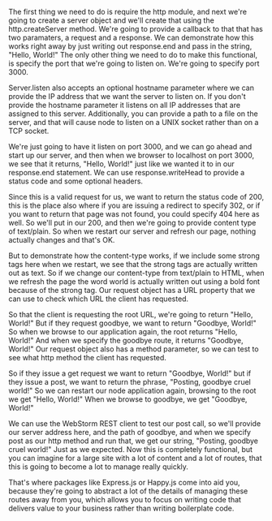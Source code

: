 The first thing we need to do is require the http module, and next we're going to create a server object and we'll create that using the http.createServer method. We're going to provide a callback to that that has two paramaters, a request and a response. We can demonstrate how this works right away by just writing out response.end and pass in the string, "Hello, World!" The only other thing we need to do to make this functional, is specify the port that we're going to listen on. We're going to specify port 3000.

Server.listen also accepts an optional hostname parameter where we can provide the IP address that we want the server to listen on. If you don't provide the hostname parameter it listens on all IP addresses that are assigned to this server. Additionally, you can provide a path to a file on the server, and that will cause node to listen on a UNIX socket rather than on a TCP socket.

We're just going to have it listen on port 3000, and we can go ahead and start up our server, and then when we browser to localhost on port 3000, we see that it returns, "Hello, World!" just like we wanted it to in our response.end statement. We can use response.writeHead to provide a status code and some optional headers.

Since this is a valid request for us, we want to return the status code of 200, this is the place also where if you are issuing a redirect to specify 302, or if you want to return that page was not found, you could specify 404 here as well. So we'll put in our 200, and then we're going to provide content type of text/plain. So when we restart our server and refresh our page, nothing actually changes and that's OK.

But to demonstrate how the content-type works, if we include some strong tags here when we restart, we see that the strong tags are actually written out as text. So if we change our content-type from text/plain to HTML, when we refresh the page the word world is actually written out using a bold font because of the strong tag. Our request object has a URL property that we can use to check which URL the client has requested.

So that the client is requesting the root URL, we're going to return "Hello, World!" But if they request goodbye, we want to return "Goodbye, World!" So when we browse to our application again, the root returns "Hello, World!" And when we specify the goodbye route, it returns "Goodbye, World!" Our request object also has a method parameter, so we can test to see what http method the client has requested.

So if they issue a get request we want to return "Goodbye, World!" but if they issue a post, we want to return the phrase, "Posting, goodbye cruel world!" So we can restart our node application again, browsing to the root we get "Hello, World!" When we browse to goodbye, we get "Goodbye, World!"

We can use the WebStorm REST client to test our post call, so we'll provide our server address here, and the path of goodbye, and when we specify post as our http method and run that, we get our string, "Posting, goodbye cruel world!" Just as we expected. Now this is completely functional, but you can imagine for a large site with a lot of content and a lot of routes, that this is going to become a lot to manage really quickly.

That's where packages like Express.js or Happy.js come into aid you, because they're going to abstract a lot of the details of managing these routes away from you, which allows you to focus on writing code that delivers value to your business rather than writing boilerplate code.